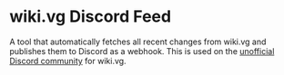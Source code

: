# wiki.vg Discord Feed

A tool that automatically fetches all recent changes from wiki.vg and publishes them to Discord as a webhook. This is used on the [unofficial Discord community](https://discord.gg/Tf4xwK3Ke7) for wiki.vg.